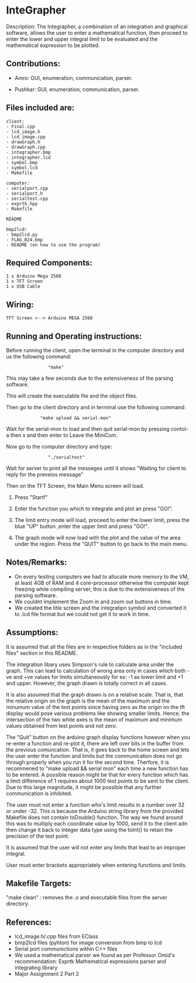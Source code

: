 # InteGrapher


Description: The Integrapher, a combination of an integration and graphical software, allows the user to enter a mathematical function, then proceed to enter the lower and upper integral limit to be evaluated and the mathematical expression to be plotted. 

Contributions:
-------------

- Amro: GUI, enumeration, communication, parser.

- Pushkar: GUI, enumeration, communication, parser.

Files included are:
--------------------------------------

	client:
	- Final.cpp
	- lcd_image.h
	- lcd_image.cpp
	- drawGraph.h
	- drawGraph.cpp
	- integrapher.bmp
	- integrapher.lcd
	- symbol.bmp
	- symbol.lcd
	- Makefile

	computer:
	- serialport.cpp
	- serialport.h
	- serialtest.cpp
	- exprtk.hpp
	- Makefile 

	README
	
	bmp2lcd:
	- bmp2lcd.py
	- FLAG_B24.bmp
	- README (on how to use the program)

Required Components:
--------------------

	1 x Arduino Mega 2560
	1 x TFT Screen
	1 x USB Cable

Wiring:
--------

	TFT Screen <--> Arduino MEGA 2560


Running and Operating instructions: 
------------------------------------

Before running the client, open the terminal in the computer directory and us the following command:
			
					"make"

This may take a few seconds due to the extensiveness of the parsing software.

This will create the executable file and the object files.

Then go to the client directory and in terminal use the following command:
				 
				 "make upload && serial-mon"

Wait for the serial-mon to load and then quit serial-mon by pressing contol-a then x and then enter to Leave the MiniCom.

Now go to the computer directory and type: 

					"./serialtest"

Wait for server to print all the messeges until it shows "Waiting for client to reply for the preveios message"

Then on the TFT Screen, the Main Menu screen will load.
1. Press "Start!"

2. Enter the function you which to integrate and plot an press "GO!".

3. The limit entry mode will load, proceed to enter the lower limit, press the blue "UP" button ,enter the upper limit and press "GO!".

4. The graph mode will now load with the plot and the value of the area under the region. Press the "QUIT" button to go back to the main menu.   


Notes/Remarks:
---------------

- On every testing computers we had to allocate more memory to the VM, at least 4GB of RAM and 4 core-processor otherwise the computer kept freezing while compiling server, this is due to the extensiveness of the parsing software.
- We couldnt implement the Zoom in and zoom out buttons in time.
- We created the title screen and the integratipn symbol and converted it to .lcd file format but we could not get it to work in time.

Assumptions:
------------

It is assumed that all the files are in respective folders as in the "included files" section in this README.

The integration libary uses Simpson's rule to calculate area under the graph. This can lead to calculation of wrong area only in cases which both -ve and +ve values for limits simultaneously for ex: -1 as lower limit and +1 and upper. However, the graph drawn is totally correct in all cases. 

It is also assumed that the graph drawn is on a relative scale. That is, that the relative origin on the graph is the mean of the maximum and the minumum value of the test points since having zero as the origin on the tft display would pose various problems like showing smaller limits. Hence, the intersection of the two white axes is the mean of maximum and minimum values obtained from test points and not zero.

The "Quit" button on the arduino graph display functions however when you re-enter a function and re-plot it, there are left over bits in the buffer from the previous comuncation. That is, it goes back to the home screen and lets the user enter the function and limits but the communication does not go through properly when you run it for the second time. Therfore, it is recommened to "make upload && serial mon" each time a new function has to be entered. A possible reason might be that for every function which has a limit difference of 1 requires about 1000 test points to be sent to the client. Due to this large magnitude, it might be possible that any further communication is inhibited.

The user must not enter a function who's limit results in a number over 32 or under -32. This is because the Arduino string library from the provided Makefile does not contain toDouble() function. The way we found around this was to multiply each coordinate value by 1000, send it to the client adn then change it back to integer data type using the toInt() to retain the precision of the test point.

It is assumed that the user will not enter any limits that lead to an improper integral.

User must enter brackets appropriately when entering functions and limits.

Makefile Targets:
-----------------
"make clean" : removes the .o and executable files from the server directory.


References:
------------
- lcd_image.h/.cpp files from EClass
- bmp2lcd files (pyhton) for image conversion from bmp to lcd
- Serial port communictions within C++ files
- We used a mathematical parser we found as per Professor 	Omid's recommendation: Exprtk Mathematical expressions parser and integrating library
- Major Assignment 2 Part 2
